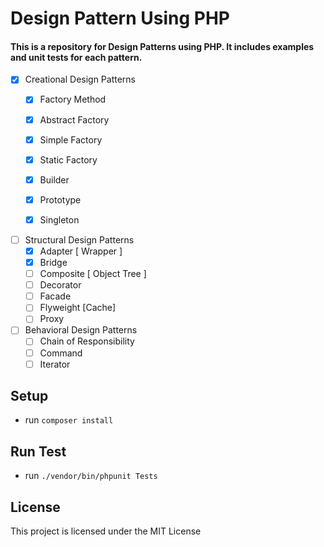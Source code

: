 # Design Pattern Using PHP
#### This is a repository for Design Patterns using PHP. It includes examples and unit tests for each pattern.


- [X] Creational Design Patterns
   - [X] Factory Method 
   - [X] Abstract Factory
   - [X] Simple Factory
   - [X] Static Factory
   - [X] Builder
   - [X] Prototype
   - [X] Singleton


- [ ] Structural Design Patterns
   - [X] Adapter [ Wrapper ]   
   - [X] Bridge
   - [ ] Composite [ Object Tree ]
   - [ ] Decorator
   - [ ] Facade
   - [ ] Flyweight [Cache]
   - [ ] Proxy

- [ ] Behavioral Design Patterns
   - [ ] Chain of Responsibility
   - [ ] Command
   - [ ] Iterator

## Setup
- run `composer install`
## Run Test
- run `./vendor/bin/phpunit Tests`

## License
This project is licensed under the MIT License